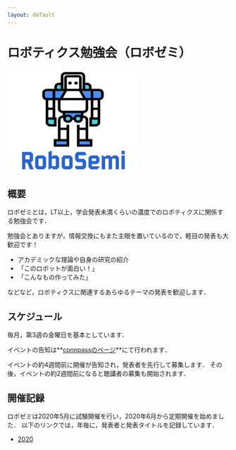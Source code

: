 ```yaml
---
layout: default
---
```


<link rel="shortcut icon" type="image/x-icon" href="/favicon.ico?">

# ロボティクス勉強会（ロボゼミ）
![robosemi_logo](figure/logo.png)

## 概要
ロボゼミとは，LT以上，学会発表未満くらいの濃度でのロボティクスに関係する勉強会です．

勉強会とありますが，情報交換にもまた主眼を置いているので，軽目の発表も大歓迎です！

- アカデミックな理論や自身の研究の紹介
- 「このロボットが面白い！」
- 「こんなもの作ってみた」

などなど，ロボティクスに関連するあらゆるテーマの発表を歓迎します．

## スケジュール
毎月，第3週の金曜日を基本としています．

イベントの告知は**[connpassのページ](https://robosemi.connpass.com/)**にて行われます．

イベントの約4週間前に開催が告知され，発表者を先行して募集します．
その後，イベントの約2週間前になると聴講者の募集も開始されます．

## 開催記録
ロボゼミは2020年5月に試験開催を行い，2020年6月から定期開催を始めました．
以下のリンクでは，年毎に，発表者と発表タイトルを記録しています．

- [2020](archive/history2020)
